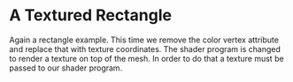 # A Textured Rectangle

Again a rectangle example. This time we remove the color vertex attribute and
replace that with texture coordinates. The shader program is changed to
render a texture on top of the mesh. In order to do that a texture must
be passed to our shader program.
